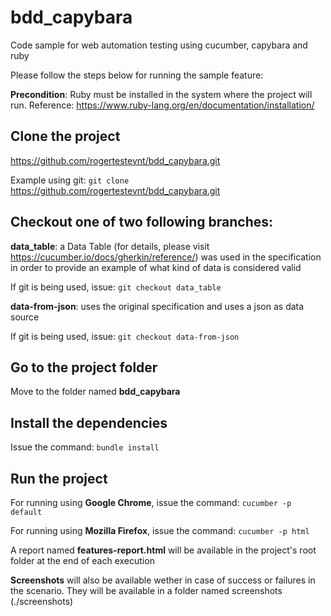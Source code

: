 # bdd_capybara
Code sample for web automation testing using cucumber, capybara and ruby

Please follow the steps below for running the sample feature:

**Precondition**: Ruby must be installed in the system where the project will run. 
Reference: https://www.ruby-lang.org/en/documentation/installation/

## Clone the project

https://github.com/rogertestevnt/bdd_capybara.git

Example using git: `git clone` https://github.com/rogertestevnt/bdd_capybara.git

## Checkout one of two following branches:

**data_table**: a Data Table  (for details, please visit https://cucumber.io/docs/gherkin/reference/) was used in the specification in order to provide an example of what kind of data is considered valid

If git is being used, issue: `git checkout data_table`

**data-from-json**: uses the original specification and uses a json as data source

If git is being used, issue: `git checkout data-from-json`

## Go to the project folder
Move to the folder named **bdd_capybara**

## Install the dependencies
Issue the command: `bundle install`

## Run the project

For running using **Google Chrome**, issue the command: `cucumber -p default`

For running using **Mozilla Firefox**, issue the command: `cucumber -p html`

A report named **features-report.html** will be available in the project's root folder at the end of each execution

**Screenshots** will also be available wether in case of success or failures in the scenario. They will be available
in a folder named screenshots (./screenshots)




